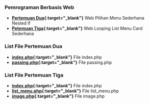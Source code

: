 ### **Pemrograman Berbasis Web**

- **[Pertemuan Dua](https://github.com/zfachrur/labsi-pbw/tree/main/pertemuan-dua){:target="_blank"}** Web Pilihan Menu Sederhana Nested If
- **[Petemuan Tiga](https://github.com/zfachrur/labsi-pbw/tree/main/pertemuan-tiga){:target="_blank"}** Web Looping List Menu Card Sederhana
### 
  ### List File Pertemuan Dua
  - **[index.php](https://github.com/zfachrur/labsi-pbw/blob/main/pertemuan-dua/index.php){:target="_blank"}** File index.php
  - **[passing.php](https://github.com/zfachrur/labsi-pbw/blob/main/pertemuan-dua/passing.php){:target="_blank"}** File passing.php

  ### List File Pertemuan Tiga
  - **[index.php](https://github.com/zfachrur/labsi-pbw/blob/main/pertemuan-tiga/index.php){:target="_blank"}** File index.php
  - **[list_menu.php](https://github.com/zfachrur/labsi-pbw/blob/main/pertemuan-tiga/list_menu.php){:target="_blank"}** File list_menu.php
  - **[image.php](https://github.com/zfachrur/labsi-pbw/blob/main/pertemuan-tiga/image.php){:target="_blank"}** File image.php
